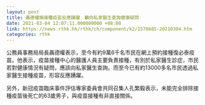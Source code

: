 ```yaml
---
layout: post
title: 聶德權稱接種疫苗反應踴躍　籲向私家醫生查詢健康疑問
date: 2021-03-04 12:07:11.000000000 +08:00
link: https://news.rthk.hk/rthk/ch/component/k2/1578685-20210304.htm
categories: rthk
---
```


公務員事務局局長聶德權表示，至今有約9萬6千名市民在網上預約接種復必泰疫苗。他表示，疫苗接種中心的醫護人員主要負責接種，有別於私家醫生診症，市民若對健康情況有疑問，應該向私家醫生查詢。而至今已有約13000多名市民透過私家醫生接種疫苗，形容反應踴躍。

另外，新冠疫苗臨床事件評估專家委員會共同召集人孔繁毅表示，未能完全排除接種疫苗後死亡的63歲男子，與疫苗接種有非直接關係。
